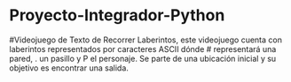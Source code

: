 # Proyecto-Integrador-Python
#Videojuego de Texto de Recorrer Laberintos, este videojuego cuenta con laberintos representados por caracteres ASCII dónde # representará una pared, . un pasillo y P el personaje. Se parte de una ubicación inicial y su objetivo es encontrar una salida.
